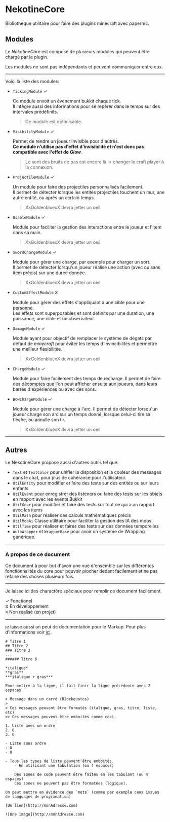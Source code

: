 # NekotineCore

Bibliotheque utilitaire pour faire des plugins minecraft avec papermc.

## Modules

Le *NekotineCore* est composé de plusieurs modules qui peuvent être chargé par le plugin.

Les modules ne sont pas indépendants et peuvent communiquer entre eux.

***

Voici la liste des modules:

- `TickingModule` ✓

	Ce module envoit un évènement bukkit chaque tick.  
	Il intègre aussi des informations pour se repèrer dans le temps sur des intervales prédéfinits.
	
	> Ce module est optimisable.

- `VisibilityModule` ✓

	Permet de rendre un joueur invisible pour d'autres.  
	**Ce module n'utilise pas d'effet d'invisibilité et n'est donc pas compatible avec l'effet de** ***Glow***.
	
	> Le sont des bruits de pas est encore là -> changer le craft player à la connexion.

- `ProjectileModule` ✓

	Un module pour faire des projectiles personnalisés facilement.  
	Il permet de détecter lorsque les entités projectiles touchent un mur, une autre entité, ou après un certain temps.
	
	> XxGoldenbluexX devra jetter un oeil.

- `UsableModule` ✓

	Module pour faciliter la gestion des interactions entre le joueur et l'item dans sa main. 	
	
	> XxGoldenbluexX devra jetter un oeil.

- `SwordChargeModule` ✓

	Module pour gérer une charge, par exemple pour charger un sort.  
	Il permet de détecter lorsqu'un joueur réalise une action (avec ou sans item précis) sur une durée donnée.
	
	> XxGoldenbluexX devra jetter un oeil.
	
- `CustomEffectModule` ⧖

	Module pour gérer des effets s'appliquant à une cible pour une personne.  
	Les effets sont superposables et sont définits par une duration, une puissance, une cible et un observateur.

- `DamageModule` ✓

	Module ayant pour objectif de remplacer le système de dégats par défaut de *minecraft* pour éviter les temps
	d'invincibilités et permettre une meilleur flexibilitée.
	
	> XxGoldenbluexX devra jetter un oeil.

- `ChargeModule` ✓

	Module pour faire facilement des temps de recharge.
	Il permet de faire des décomptes que l'on peut afficher ensuite aux joueurs, dans leurs barres d'expériences ou avec des sons.

- `BowChargeModule` ✓

	Module pour gérer une charge à l'arc.
	Il permet de détecter lorsqu'un joueur charge son arc sur un temps donné, lorsque celui-ci tire sa flèche, ou annulle son tir.
	
	> XxGoldenbluexX devra jetter un oeil.
	
***

## Autres

Le NekotineCore propose aussi d'autres outils tel que:

- `Text` et `TextColor` pour unifier la disposition et la couleur des messages dans le chat, pour plus de cohérance pour l'utilisateur.  
- `UtilEntity` pour modifier et faire des tests sur des entités ou sur leurs enfants  
- `UtilEvent` pour enregistrer des listeners ou faire des tests sur les objets en rapport avec les events Bukkit
- `UtilGear` pour modifier et faire des tests sur tout ce qui a un rapport avec les items
- `UtilMath` pour réaliser des calculs mathématiques précis
- `UtilMobAi` Classe utilitaire pour faciliter la gestion des IA des mobs.
- `UtilTime` pour réaliser et faires des tests sur des données temporelles
- `AutoWrapper` et `WrapperBase` pour avoir un système de Wrapping générique.

***

### A propos de ce document

Ce document à pour but d'avoir une vue d'ensemble sur les différentes fonctionnalités du core pour pouvoir piocher dedant facilement et ne pas refaire des choses plusieurs fois.

***

Je laisse ici des charactère spéciaux pour remplir ce document facilement.  

✓ Fonctionel  
⧖ En développement  
🞪 Non réalisé (en projet)  

***

je laisse aussi un peut de documentation pour le Markup. Pour plus d'informations voir [ici](https://www.markdownguide.org/basic-syntax).

	# Titre 1
	## Titre 2
	### Titre 3
	...
	###### Titre 6
	
	*italique*
	**gras**
	***italique + gras***
	
	Pour mettre à la ligne, il fait finir la ligne précédente avec 2 espaces
	
	> Message dans un carré (Blockquotes)
	>
	> Ces messages peuvent être formatés (italique, gras, titre, liste, etc)
	>> Ces messages peuvent être emboités comme ceci.
	
	1. Liste avec un ordre
	2. 0
	3. 0
	
	- Liste sans ordre
	- 0
	- 0
	
	- Tous les types de liste peuvent être emboités
		- En utilisant une tabulation (ou 4 espaces)
	
		Des zones de code peuvent être faites en les tabulant (ou 4 espaces)
		Ces zones ne peuvent pas être formatées (logique).
	
	On peut mettre en évidence des `mots` (comme par exemple ceux issues de languages de programation)
	
	[Un lien](http://monAdresse.com)
	
	![Une image](http://monAdresse.com)
